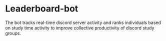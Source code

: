 # Leaderboard-bot
The bot tracks real-time discord server activity and ranks individuals based on study time activity to improve collective productivity of discord study groups.
